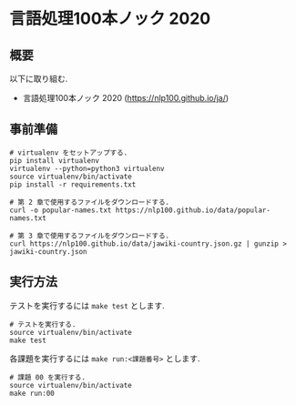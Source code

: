 # 言語処理100本ノック 2020

## 概要

以下に取り組む.

 * 言語処理100本ノック 2020 (https://nlp100.github.io/ja/)

## 事前準備

    # virtualenv をセットアップする.
    pip install virtualenv
    virtualenv --python=python3 virtualenv
    source virtualenv/bin/activate
    pip install -r requirements.txt

    # 第 2 章で使用するファイルをダウンロードする.
    curl -o popular-names.txt https://nlp100.github.io/data/popular-names.txt

    # 第 3 章で使用するファイルをダウンロードする.
    curl https://nlp100.github.io/data/jawiki-country.json.gz | gunzip > jawiki-country.json

## 実行方法

テストを実行するには `make test` とします.

    # テストを実行する.
    source virtualenv/bin/activate
    make test

各課題を実行するには `make run:<課題番号>` とします.

    # 課題 00 を実行する.
    source virtualenv/bin/activate
    make run:00

